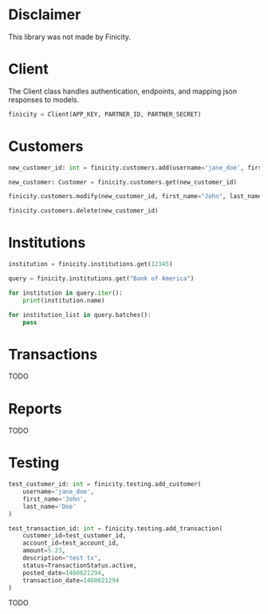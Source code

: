 # Disclaimer

This library was not made by Finicity.

# Client

The Client class handles authentication, endpoints, and mapping json responses to models.

```python
finicity = Client(APP_KEY, PARTNER_ID, PARTNER_SECRET)
```

# Customers

```python
new_customer_id: int = finicity.customers.add(username='jane_doe', first_name='John', last_name='Doe')

new_customer: Customer = finicity.customers.get(new_customer_id)

finicity.customers.modify(new_customer_id, first_name="John", last_name="Smith")

finicity.customers.delete(new_customer_id)
```

# Institutions

```python
institution = finicity.institutions.get(12345)

query = finicity.institutions.get("Bank of America")

for institution in query.iter():
    print(institution.name)

for institution_list in query.batches():
    pass
```

# Transactions

TODO

# Reports

TODO

# Testing

```python
test_customer_id: int = finicity.testing.add_customer(
    username='jane_doe',
    first_name='John',
    last_name='Doe'
)

test_transaction_id: int = finicity.testing.add_transaction(
    customer_id=test_customer_id,
    account_id=test_account_id,
    amount=5.23,
    description="test tx",
    status=TransactionStatus.active,
    posted_date=1460621294,
    transaction_date=1460621294
)
```

TODO
